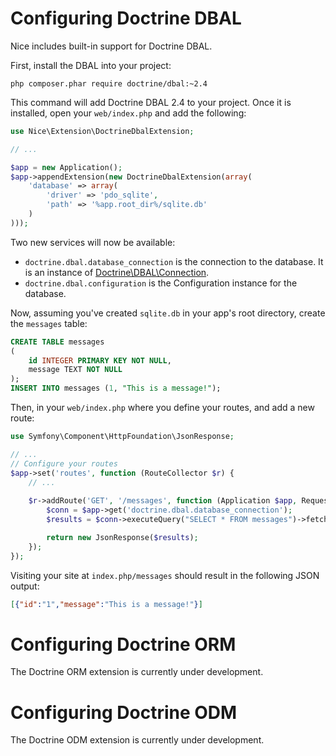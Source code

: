 Configuring Doctrine DBAL
=========================

Nice includes built-in support for Doctrine DBAL.


First, install the DBAL into your project:

```
php composer.phar require doctrine/dbal:~2.4
```

This command will add Doctrine DBAL 2.4 to your project. Once it is installed, open your `web/index.php` and 
add the following:

```php
use Nice\Extension\DoctrineDbalExtension;

// ...

$app = new Application();
$app->appendExtension(new DoctrineDbalExtension(array(
    'database' => array(
        'driver' => 'pdo_sqlite',
        'path' => '%app.root_dir%/sqlite.db'
    )
)));
```

Two new services will now be available:

* `doctrine.dbal.database_connection` is the connection to the database. It is an instance of 
[Doctrine\DBAL\Connection](http://doctrine-dbal.readthedocs.org/en/latest/reference/data-retrieval-and-manipulation.html).
* `doctrine.dbal.configuration` is the Configuration instance for the database.

Now, assuming you've created `sqlite.db` in your app's root directory, create the `messages` table:

```sql
CREATE TABLE messages
(
    id INTEGER PRIMARY KEY NOT NULL,
    message TEXT NOT NULL
);
INSERT INTO messages (1, "This is a message!");
```

Then, in your `web/index.php` where you define your routes, and add a new route:

```php
use Symfony\Component\HttpFoundation\JsonResponse;

// ...
// Configure your routes
$app->set('routes', function (RouteCollector $r) {
    // ...
    
    $r->addRoute('GET', '/messages', function (Application $app, Request $request) {
        $conn = $app->get('doctrine.dbal.database_connection');
        $results = $conn->executeQuery("SELECT * FROM messages")->fetchAll();

        return new JsonResponse($results);
    }); 
});
```

Visiting your site at `index.php/messages` should result in the following JSON output:

```json
[{"id":"1","message":"This is a message!"}]
```


Configuring Doctrine ORM
========================

The Doctrine ORM extension is currently under development.


Configuring Doctrine ODM
========================

The Doctrine ODM extension is currently under development.